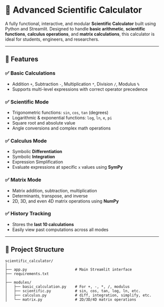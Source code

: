 
# 🔬 Advanced Scientific Calculator

A fully functional, interactive, and modular **Scientific Calculator** built using Python and Streamlit. Designed to handle **basic arithmetic**, **scientific functions**, **calculus operations**, and **matrix calculations**, this calculator is ideal for students, engineers, and researchers.

---

## 📌 Features

### ✅ Basic Calculations
- Addition `+`, Subtraction `-`, Multiplication `*`, Division `/`, Modulus `%`
- Supports multi-level expressions with correct operator precedence

### ✅ Scientific Mode
- Trigonometric functions: `sin`, `cos`, `tan` (degrees)
- Logarithmic & exponential functions: `log`, `ln`, `e`, `pi`
- Square root and absolute value
- Angle conversions and complex math operations

### ✅ Calculus Mode
- Symbolic **Differentiation**
- Symbolic **Integration**
- Expression Simplification
- Evaluate expressions at specific `x` values using **SymPy**

### ✅ Matrix Mode
- Matrix addition, subtraction, multiplication
- Determinants, transpose, and inverse
- 2D, 3D, and even 4D matrix operations using **NumPy**

### ✅ History Tracking
- Stores the **last 10 calculations**
- Easily view past computations across all modes

---
## 🧱 Project Structure

```plaintext
scientific_calculator/
│
├── app.py                      # Main Streamlit interface
├── requirements.txt
│
├── modules/
│   ├── basic_calculation.py    # For +, -, *, /, modulus
│   ├── scientific.py           # sin, cos, tan, log, ln, etc.
│   ├── calculus.py             # diff, integration, simplify, etc.
│   └── matrix.py               # 2D/3D/4D matrix operations
